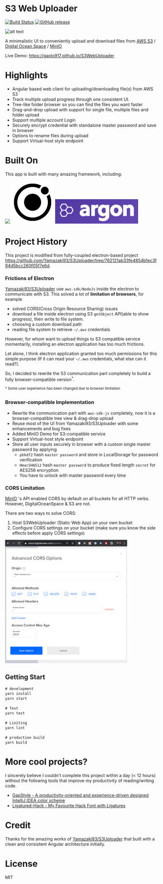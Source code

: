 # S3 Web Uploader

[![Build Status](https://travis-ci.com/gaplo917/S3WebUploader.svg?branch=master)](https://travis-ci.com/gaplo917/S3WebUploader)
[![GitHub release](https://img.shields.io/github/v/release/gaplo917/S3WebUploader.svg)](https://gitHub.com/gaplo917/S3WebUploader/releases/)

![alt text](misc/s3-web-uploader.gif 'Preview')

A minimalistic UI to conveniently upload and download files from
[AWS S3](https://aws.amazon.com/s3/?nc=sn&loc=1) /
[Digital Ocean Space](https://m.do.co/c/62579dc21130) / [MinIO](https://docs.min.io/)

Live Demo: https://gaplo917.github.io/S3WebUploader

# Highlights

- Angular based web client for uploading/downloading file(s) from AWS S3
- Track multiple upload progress through one consistent UI.
- Tree-like folder browser so you can find the files you want faster
- Drag-and-drop upload with support for single file, multiple files and folder upload
- Support multiple account Login
- Securely encrypt credential with standalone master password and save in browser
- Options to rename files during upload
- Support Virtual-host style endpoint

# Built On

This app is built with many amazing framework, including:

<a href="https://angular.io/"><img src="https://angular.io/assets/images/logos/angular/angular.svg" width="150"></a>
<a href="https://ionicons.com/"><img src="misc/logo-ionic.svg" width="140"></a>
<a href="https://github.com/creativetimofficial/argon-design-system"><img src="misc/argoncss.png" height="80"></a>

# Project History

This project is modified from fully-coupled electron-based project
https://github.com/Yamazaki93/S3Uploader/tree/762121ab33fe4854b1ec3f94d5bcc260f05f7e6d.

### Frictions of Electron

[Yamazaki93/S3Uploader](https://github.com/Yamazaki93) use `aws-sdk/NodeJs` inside the electron to
communicate with S3. This solved a lot of **limitation of browsers**, for example

- solved CORS(Cross Origin Resource Sharing) issues
- download a file inside electron using S3 `getObject` API(able to show progress), then write to
  file system.
- choosing a custom download path
- reading file system to retrieve `~/.aws` credentials

However, for whom want to upload things to S3 compatible service momentarily, installing an electron
application has too much frictions.

Let alone, I think electron application granted too much permissions for this simple purpose (If it
can read your `~/.aws` credentials, what else can it read?).

So, I decided to rewrite the S3 communication part completely to build a fully browser-compatible
version<sup>\*</sup>.

<sup>\* Some user experience has been changed due to browser limitation</sup>

### Browser-compatible Implementation

- Rewrite the communication part with `aws-sdk-js` completely, now it is a browser-compatible tree
  view & drag-drop upload
- Reuse most of the UI from Yamazaki93/S3Uploader with some enhancements and bug fixes
- Added MinIO Demo for S3-compatible service
- Support Virtual-host style endpoint
- Store all user inputs securely in browser with a custom single master password by applying
  - `pbkdf2` hash `master password` and store in LocalStorage for password verification
  - `HmacSHA512` hash `master password` to produce fixed length `secret` for AES256 encryption
  - You have to unlock with master password every time

### CORS Limitation

[MinIO](https://docs.min.io/) 's API enabled CORS by default on all buckets for all HTTP verbs.
However, DigitalOceanSpace & S3 are not.

There are two ways to solve CORS:

1. Host S3WebUploader (Static Web App) on your own bucket
1. Configure CORS settings on your bucket (make sure you know the side effects before apply CORS
   settings)

<img src="misc/digital-ocean-space-CORS.png" width="400"></img>

## Getting Start

```
# development
yarn install
yarn start

# Test
yarn test

# Liniting
yarn lint

# production build
yarn build

```

# More cool projects?

I sincerely believe I couldn't complete this project within a day (< 12 hours) without the following
tools that improve my productivity of reading/writing code.

- [GapStyle - A productivity-oriented and experience-driven designed IntelliJ IDEA color scheme](https://github.com/gaplo917/GapStyle)
- [Ligatured-Hack - My Favourite Hack Font with Ligatures](https://github.com/gaplo917/Ligatured-Hack)

# Credit

Thanks for the amazing works of [Yamazaki93/S3Uploader](https://github.com/Yamazaki93) that built
with a clean and consistent Angular architecture initially.

# License

MIT
